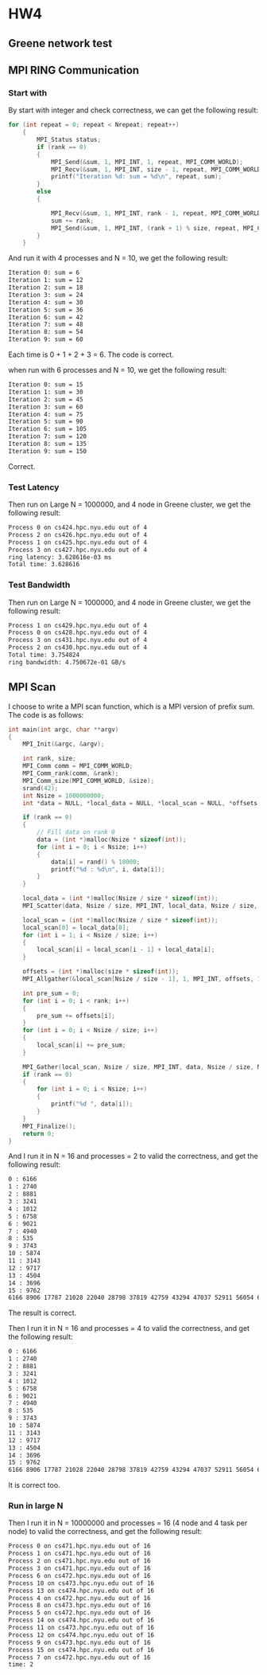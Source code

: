 # HW4

## Greene network test

## MPI RING Communication

### Start with
By start with integer and check correctness, we can get the following result:

```c
for (int repeat = 0; repeat < Nrepeat; repeat++)
    {
        MPI_Status status;
        if (rank == 0)
        {
            MPI_Send(&sum, 1, MPI_INT, 1, repeat, MPI_COMM_WORLD);
            MPI_Recv(&sum, 1, MPI_INT, size - 1, repeat, MPI_COMM_WORLD, &status);
            printf("Iteration %d: sum = %d\n", repeat, sum);
        }
        else
        {

            MPI_Recv(&sum, 1, MPI_INT, rank - 1, repeat, MPI_COMM_WORLD, &status);
            sum += rank;
            MPI_Send(&sum, 1, MPI_INT, (rank + 1) % size, repeat, MPI_COMM_WORLD);
        }
    }
```

And run it with 4 processes and N = 10, we get the following result:

```bash
Iteration 0: sum = 6
Iteration 1: sum = 12
Iteration 2: sum = 18
Iteration 3: sum = 24
Iteration 4: sum = 30
Iteration 5: sum = 36
Iteration 6: sum = 42
Iteration 7: sum = 48
Iteration 8: sum = 54
Iteration 9: sum = 60
```

Each time is 0 + 1 + 2 + 3 = 6. The code is correct.

when run with 6 processes and N = 10, we get the following result:

```bash
Iteration 0: sum = 15
Iteration 1: sum = 30
Iteration 2: sum = 45
Iteration 3: sum = 60
Iteration 4: sum = 75
Iteration 5: sum = 90
Iteration 6: sum = 105
Iteration 7: sum = 120
Iteration 8: sum = 135
Iteration 9: sum = 150
```
Correct.

### Test Latency
Then run on Large N = 1000000, and 4 node in Greene cluster, we get the following result:

```bash
Process 0 on cs424.hpc.nyu.edu out of 4
Process 2 on cs426.hpc.nyu.edu out of 4
Process 1 on cs425.hpc.nyu.edu out of 4
Process 3 on cs427.hpc.nyu.edu out of 4
ring latency: 3.628616e-03 ms
Total time: 3.628616
```

### Test Bandwidth
Then run on Large N = 1000000, and 4 node in Greene cluster, we get the following result:

```bash
Process 1 on cs429.hpc.nyu.edu out of 4
Process 0 on cs428.hpc.nyu.edu out of 4
Process 3 on cs431.hpc.nyu.edu out of 4
Process 2 on cs430.hpc.nyu.edu out of 4
Total time: 3.754824
ring bandwidth: 4.750672e-01 GB/s
```

## MPI Scan
I choose to write a MPI scan function, which is a MPI version of prefix sum. The code is as follows:

```c
int main(int argc, char **argv)
{
    MPI_Init(&argc, &argv);

    int rank, size;
    MPI_Comm comm = MPI_COMM_WORLD;
    MPI_Comm_rank(comm, &rank);
    MPI_Comm_size(MPI_COMM_WORLD, &size);
    srand(42);
    int Nsize = 1000000000;
    int *data = NULL, *local_data = NULL, *local_scan = NULL, *offsets = NULL;

    if (rank == 0)
    {
        // Fill data on rank 0
        data = (int *)malloc(Nsize * sizeof(int));
        for (int i = 0; i < Nsize; i++)
        {
            data[i] = rand() % 10000;
            printf("%d : %d\n", i, data[i]);
        }
    }

    local_data = (int *)malloc(Nsize / size * sizeof(int));
    MPI_Scatter(data, Nsize / size, MPI_INT, local_data, Nsize / size, MPI_INT, 0, comm);

    local_scan = (int *)malloc(Nsize / size * sizeof(int));
    local_scan[0] = local_data[0];
    for (int i = 1; i < Nsize / size; i++)
    {
        local_scan[i] = local_scan[i - 1] + local_data[i];
    }

    offsets = (int *)malloc(size * sizeof(int));
    MPI_Allgather(&local_scan[Nsize / size - 1], 1, MPI_INT, offsets, 1, MPI_INT, comm);

    int pre_sum = 0;
    for (int i = 0; i < rank; i++)
    {
        pre_sum += offsets[i];
    }
    for (int i = 0; i < Nsize / size; i++)
    {
        local_scan[i] += pre_sum;
    }

    MPI_Gather(local_scan, Nsize / size, MPI_INT, data, Nsize / size, MPI_INT, 0, MPI_COMM_WORLD);
    if (rank == 0)
    {
        for (int i = 0; i < Nsize; i++)
        {
            printf("%d ", data[i]);
        }
    }
    MPI_Finalize();
    return 0;
}
```

And I run it in N = 16 and processes = 2 to valid the correctness, and get the following result:

```bash
0 : 6166
1 : 2740
2 : 8881
3 : 3241
4 : 1012
5 : 6758
6 : 9021
7 : 4940
8 : 535
9 : 3743
10 : 5874
11 : 3143
12 : 9717
13 : 4504
14 : 3696
15 : 9762
6166 8906 17787 21028 22040 28798 37819 42759 43294 47037 52911 56054 65771 70275 73971 83733
```

The result is correct.

Then I run it in N = 16 and processes = 4 to valid the correctness, and get the following result:

```bash
0 : 6166
1 : 2740
2 : 8881
3 : 3241
4 : 1012
5 : 6758
6 : 9021
7 : 4940
8 : 535
9 : 3743
10 : 5874
11 : 3143
12 : 9717
13 : 4504
14 : 3696
15 : 9762
6166 8906 17787 21028 22040 28798 37819 42759 43294 47037 52911 56054 65771 70275 73971 83733
```
It is correct too.

### Run in large N
Then I run it in N = 10000000 and processes = 16 (4 node and 4 task per node) to valid the correctness, and get the following result:

```bash
Process 0 on cs471.hpc.nyu.edu out of 16
Process 1 on cs471.hpc.nyu.edu out of 16
Process 2 on cs471.hpc.nyu.edu out of 16
Process 3 on cs471.hpc.nyu.edu out of 16
Process 6 on cs472.hpc.nyu.edu out of 16
Process 10 on cs473.hpc.nyu.edu out of 16
Process 13 on cs474.hpc.nyu.edu out of 16
Process 4 on cs472.hpc.nyu.edu out of 16
Process 8 on cs473.hpc.nyu.edu out of 16
Process 5 on cs472.hpc.nyu.edu out of 16
Process 14 on cs474.hpc.nyu.edu out of 16
Process 11 on cs473.hpc.nyu.edu out of 16
Process 12 on cs474.hpc.nyu.edu out of 16
Process 9 on cs473.hpc.nyu.edu out of 16
Process 15 on cs474.hpc.nyu.edu out of 16
Process 7 on cs472.hpc.nyu.edu out of 16
time: 2
```